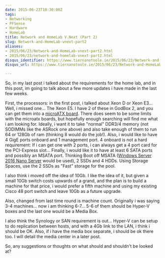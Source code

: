 ```yaml
---
date: 2015-06-23T10:30:00Z
tags:
- Networking
- PFSense
- Hardware
- HomeLab
title: Network and HomeLab V.Next (Part 2)
slug: Network-and-HomeLab-vnext-part2
aliases:
- 2015/06/23/Network-and-HomeLab-vnext-part2.html
- 2015/06/23/network-and-homelab-vnext-part2.html
disqus_identifier: https://www.tiernanotoole.ie/2015/06/23/Network-and-HomeLab-vnext-part2.html
disqus_url: https://www.tiernanotoole.ie/2015/06/23/Network-and-HomeLab-vnext-part2.html

---
```

 
 
 
 
 
 
 
 

So, in my last post i talked about the requirements for the home lab, and in this post, im going to talk about a few more updates i have made in the last few weeks.

First, the processors: in the first post, i talked about Xeon D or Xeon E3... Well, i missed one... The Xeon E5. I have 2 of these in GodBox 2, and you can get them into a [microATX board](http://www.servethehome.com/asrock-rack-epc612d4i-review-mitx-xeon-e5-platform/). There does seem to be some limits with the microatx boards, but hopefully enough searching will find me what i am looking for. Ideally, i want it to take "normal" DDR3/4 memory (not SODIMMs like the ASRock one above) and also take enough of them to run 64 or 128Gb of ram (thinking 8 would do the job!). Also, i would like to have 4 GigE ports onboard and 1 management port. 4 onboard is not a hard requirement: If i can get one with 2 ports, i can always get a 4 port card for the PCI-Express slot... Finally, i would like it to have at least 6 SATA ports and possibly an MSATA port. Thinking Boot off MSATA ([Windows Server 2016 Nano Server](https://en.m.wikipedia.org/wiki/Windows_Server_2016) would be used), 2 SSDs and 4 HDDs. Using Storage Spaces, use the 2 SSDs as "Fast" storage for the pool.

I also think i moved off the idea of 10Gb. I like the idea of it, but given a small 10Gb switch costs upwards of a grand, and the plan is to build a machine for that price, i would prefer a fifth machine and using my existing Cisco 48 port switch and leave 10Gb as a future upgrade.

Also, changed from last time round is machine count. Originally i was saying 3-4 machines... now i am thinking 6-7... 5-6 of them should be Hyper-V boxes and the last one would be a Media Box.

I also think the Synology or SAN requirement is out... Hyper-V can be setup to do replication between hosts, and with a 4Gb link to the LAN, i think i should be OK. Also, if i have the media box separate, i should be ok there too. I will detail the media center in a later post.

So, any suggestions or thoughts on what should and shouldn't be looked at?
